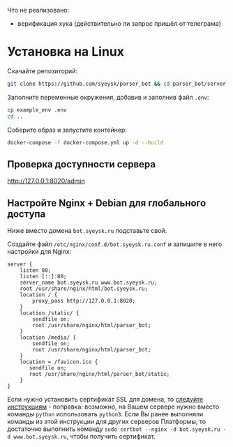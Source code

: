 Что не реализовано:
- верификация хука (действительно ли запрос пришёл от телеграма)

# Установка на Linux

Скачайте репозиторий:

```sh
git clone https://github.com/syeysk/parser_bot && cd parser_bot/server
```

Заполните переменные окружения, добавив и заполнив файл `.env`:
```sh
cp example_env .env
cd ..
```

Соберите образ и запустите контейнер:

```sh
docker-compose -f docker-compose.yml up -d --build
```

## Проверка доступности сервера

<http://127.0.0.1:8020/admin>

## Настройте Nginx + Debian для глобального доступа

Ниже вместо домена `bot.syeysk.ru` подставьте свой.

Создайте файл `/etc/nginx/conf.d/bot.syeysk.ru.conf` и запишите в него настройки для Nginx:

```
server {
    listen 80;
    listen [::]:80;
    server_name bot.syeysk.ru www.bot.syeysk.ru;
    root /usr/share/nginx/html/bot.syeysk.ru;
    location / {
        proxy_pass http://127.0.0.1:8020;
    }
    location /static/ {
        sendfile on;
        root /usr/share/nginx/html/parser_bot;
    }
    location /media/ {
        sendfile on;
        root /usr/share/nginx/html/parser_bot;
    }
    location = /favicon.ico {
       sendfile on;
       root /usr/share/nginx/html/parser_bot/static;
    }
}
```

Если нужно установить сертификат SSL для домена, то [следуйте инструкциям](https://www.nginx.com/blog/using-free-ssltls-certificates-from-lets-encrypt-with-nginx/) - поправка: возможно, на Вашем сервере нужно вместо команды `python` использовать `python3`.
Если Вы ранее выполняли команды из этой инструкции для других серверов Платформы, то достаточно выполнить команду `sudo certbot --nginx -d bot.syeysk.ru -d www.bot.syeysk.ru`, чтобы получить сертификат.
